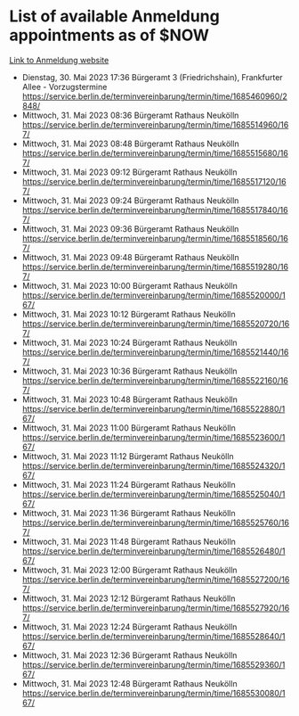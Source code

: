 # List of available Anmeldung appointments as of $NOW
[Link to Anmeldung website](https://service.berlin.de/terminvereinbarung/termin/tag.php?termin=1&anliegen[]=120686&dienstleisterlist=122210,122217,327316,122219,327312,122227,327314,122231,327346,122243,327348,122254,122252,329742,122260,329745,122262,329748,122271,327278,122273,327274,122277,327276,330436,122280,327294,122282,327290,122284,327292,122291,327270,122285,327266,122286,327264,122296,327268,150230,329760,122297,327286,122294,327284,122312,329763,122314,329775,122304,327330,122311,327334,122309,327332,317869,122281,327352,122279,329772,122283,122276,327324,122274,327326,122267,329766,122246,327318,122251,327320,122257,327322,122208,327298,122226,327300&herkunft=http%3A%2F%2Fservice.berlin.de%2Fdienstleistung%2F120686%2F)
- Dienstag, 30. Mai 2023 17:36 Bürgeramt 3 (Friedrichshain), Frankfurter Allee - Vorzugstermine https://service.berlin.de/terminvereinbarung/termin/time/1685460960/2848/
- Mittwoch, 31. Mai 2023 08:36 Bürgeramt Rathaus Neukölln https://service.berlin.de/terminvereinbarung/termin/time/1685514960/167/
- Mittwoch, 31. Mai 2023 08:48 Bürgeramt Rathaus Neukölln https://service.berlin.de/terminvereinbarung/termin/time/1685515680/167/
- Mittwoch, 31. Mai 2023 09:12 Bürgeramt Rathaus Neukölln https://service.berlin.de/terminvereinbarung/termin/time/1685517120/167/
- Mittwoch, 31. Mai 2023 09:24 Bürgeramt Rathaus Neukölln https://service.berlin.de/terminvereinbarung/termin/time/1685517840/167/
- Mittwoch, 31. Mai 2023 09:36 Bürgeramt Rathaus Neukölln https://service.berlin.de/terminvereinbarung/termin/time/1685518560/167/
- Mittwoch, 31. Mai 2023 09:48 Bürgeramt Rathaus Neukölln https://service.berlin.de/terminvereinbarung/termin/time/1685519280/167/
- Mittwoch, 31. Mai 2023 10:00 Bürgeramt Rathaus Neukölln https://service.berlin.de/terminvereinbarung/termin/time/1685520000/167/
- Mittwoch, 31. Mai 2023 10:12 Bürgeramt Rathaus Neukölln https://service.berlin.de/terminvereinbarung/termin/time/1685520720/167/
- Mittwoch, 31. Mai 2023 10:24 Bürgeramt Rathaus Neukölln https://service.berlin.de/terminvereinbarung/termin/time/1685521440/167/
- Mittwoch, 31. Mai 2023 10:36 Bürgeramt Rathaus Neukölln https://service.berlin.de/terminvereinbarung/termin/time/1685522160/167/
- Mittwoch, 31. Mai 2023 10:48 Bürgeramt Rathaus Neukölln https://service.berlin.de/terminvereinbarung/termin/time/1685522880/167/
- Mittwoch, 31. Mai 2023 11:00 Bürgeramt Rathaus Neukölln https://service.berlin.de/terminvereinbarung/termin/time/1685523600/167/
- Mittwoch, 31. Mai 2023 11:12 Bürgeramt Rathaus Neukölln https://service.berlin.de/terminvereinbarung/termin/time/1685524320/167/
- Mittwoch, 31. Mai 2023 11:24 Bürgeramt Rathaus Neukölln https://service.berlin.de/terminvereinbarung/termin/time/1685525040/167/
- Mittwoch, 31. Mai 2023 11:36 Bürgeramt Rathaus Neukölln https://service.berlin.de/terminvereinbarung/termin/time/1685525760/167/
- Mittwoch, 31. Mai 2023 11:48 Bürgeramt Rathaus Neukölln https://service.berlin.de/terminvereinbarung/termin/time/1685526480/167/
- Mittwoch, 31. Mai 2023 12:00 Bürgeramt Rathaus Neukölln https://service.berlin.de/terminvereinbarung/termin/time/1685527200/167/
- Mittwoch, 31. Mai 2023 12:12 Bürgeramt Rathaus Neukölln https://service.berlin.de/terminvereinbarung/termin/time/1685527920/167/
- Mittwoch, 31. Mai 2023 12:24 Bürgeramt Rathaus Neukölln https://service.berlin.de/terminvereinbarung/termin/time/1685528640/167/
- Mittwoch, 31. Mai 2023 12:36 Bürgeramt Rathaus Neukölln https://service.berlin.de/terminvereinbarung/termin/time/1685529360/167/
- Mittwoch, 31. Mai 2023 12:48 Bürgeramt Rathaus Neukölln https://service.berlin.de/terminvereinbarung/termin/time/1685530080/167/
